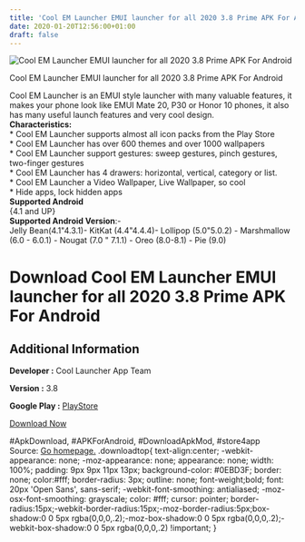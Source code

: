 ```yaml
---
title: 'Cool EM Launcher EMUI launcher for all 2020 3.8 Prime APK For Android'
date: 2020-01-20T12:56:00+01:00
draft: false
---
```


![Cool EM Launcher EMUI launcher for all 2020 3.8 Prime APK For Android](https://i0.wp.com/apkhome.net/wp-content/uploads/2020/01/Cool-EM-Launcher-EMUI-launcher-for-all-2020-3.8-Prime.png "Cool EM Launcher EMUI launcher for all 2020 3.8 Prime APK For Android")

  

Cool EM Launcher EMUI launcher for all 2020 3.8 Prime APK For Android

Cool EM Launcher is an EMUI style launcher with many valuable features, it makes your phone look like EMUI Mate 20, P30 or Honor 10 phones, it also has many useful launch features and very cool design.  
**Characteristics:**  
\* Cool EM Launcher supports almost all icon packs from the Play Store  
\* Cool EM Launcher has over 600 themes and over 1000 wallpapers  
\* Cool EM Launcher support gestures: sweep gestures, pinch gestures, two-finger gestures  
\* Cool EM Launcher has 4 drawers: horizontal, vertical, category or list.  
\* Cool EM Launcher a Video Wallpaper, Live Wallpaper, so cool  
\* Hide apps, lock hidden apps  
**Supported Android**  
{4.1 and UP}  
**Supported Android Version**:-  
Jelly Bean(4.1"4.3.1)- KitKat (4.4"4.4.4)- Lollipop (5.0"5.0.2) - Marshmallow (6.0 - 6.0.1) - Nougat (7.0 " 7.1.1) - Oreo (8.0-8.1) - Pie (9.0)

Download Cool EM Launcher EMUI launcher for all 2020 3.8 Prime APK For Android
==============================================================================

Additional Information
----------------------

**Developer :** Cool Launcher App Team

**Version :** 3.8

**Google Play :** [PlayStore](https://play.google.com/store/apps/details?id=com.emui.launcher.cool&hl=en)

  

[Download Now](https://store4app.co/post/cool-em-launcher-emui-launcher-for-all-2020-3-8-prime-apk-for-android_1579516532)

  
#ApkDownload, #APKForAndroid, #DownloadApkMod, #store4app  
Source: [Go homepage.](https://store4app.co/post/cool-em-launcher-emui-launcher-for-all-2020-3-8-prime-apk-for-android_1579516532) .downloadtop{ text-align:center; -webkit-appearance: none; -moz-appearance: none; appearance: none; width: 100%; padding: 9px 9px 11px 13px; background-color: #0EBD3F; border: none; color:#fff; border-radius: 3px; outline: none; font-weight;bold; font: 20px 'Open Sans', sans-serif; -webkit-font-smoothing: antialiased; -moz-osx-font-smoothing: grayscale; color: #fff; cursor: pointer; border-radius:15px;-webkit-border-radius:15px;-moz-border-radius:5px;box-shadow:0 0 5px rgba(0,0,0,.2);-moz-box-shadow:0 0 5px rgba(0,0,0,.2);-webkit-box-shadow:0 0 5px rgba(0,0,0,.2) !important; }